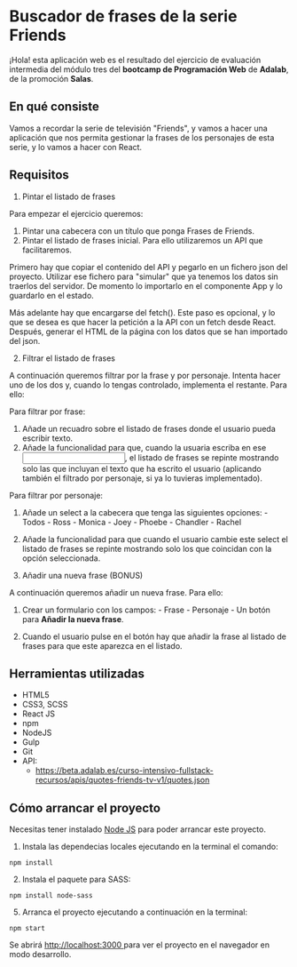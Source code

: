 # Buscador de frases de la serie Friends

¡Hola! esta aplicación web es el resultado del ejercicio de evaluación intermedia del módulo tres del **bootcamp de Programación Web** de **Adalab**, de la promoción **Salas**.

## En qué consiste

Vamos a recordar la serie de televisión "Friends", y vamos a hacer una aplicación que nos permita gestionar la frases de los personajes de esta serie, y lo vamos a hacer con React.

## Requisitos

1. Pintar el listado de frases

Para empezar el ejercicio queremos:
  1. Pintar una cabecera con un título que ponga Frases de Friends.
  2. Pintar el listado de frases inicial. Para ello utilizaremos un API que facilitaremos.

Primero hay que copiar el contenido del API y pegarlo en un fichero json del proyecto. Utilizar ese fichero para "simular" que ya tenemos los datos sin traerlos del servidor. De momento lo importarlo en el componente App y lo guardarlo en el estado.

Más adelante  hay que encargarse del fetch(). Este paso es opcional, y lo que se desea es que hacer la petición a la API con un fetch desde React.
Después, generar el HTML de la página con los datos que se han importado del json.

2. Filtrar el listado de frases

A continuación queremos filtrar por la frase y por personaje. Intenta hacer uno de los dos y, cuando lo tengas controlado, implementa el restante. Para ello:

Para filtrar por frase:

  1. Añade un recuadro sobre el listado de frases donde el usuario pueda escribir texto.
  2. Añade la funcionalidad para que, cuando la usuaria escriba en ese **<input>**, el listado de frases se repinte mostrando solo las que incluyan el texto que ha escrito el usuario (aplicando también el filtrado por personaje, si ya lo tuvieras implementado).

Para filtrar por personaje:
  
  1. Añade un select a la cabecera que tenga las siguientes opciones:
    - Todos
    - Ross
    - Monica
    - Joey
    - Phoebe
    - Chandler
    - Rachel
 
  2. Añade la funcionalidad para que cuando el usuario cambie este select el listado de frases se repinte mostrando solo los que coincidan con la opción seleccionada.

3. Añadir una nueva frase (BONUS)

A continuación queremos añadir un nueva frase. Para ello:

  1. Crear un formulario con los campos:
    - Frase
    - Personaje
    - Un botón para **Añadir la nueva frase**.
    
  2. Cuando el usuario pulse en el botón hay que añadir la frase al listado de frases para que este aparezca en el listado.
  
## Herramientas utilizadas

- HTML5
- CSS3, SCSS
- React JS
- npm
- NodeJS
- Gulp
- Git
- API:
  - https://beta.adalab.es/curso-intensivo-fullstack-recursos/apis/quotes-friends-tv-v1/quotes.json

## Cómo arrancar el proyecto

Necesitas tener instalado [Node JS](https://nodejs.org/en) para poder arrancar este proyecto.

1. Instala las dependecias locales ejecutando en la terminal el comando:

```
npm install
```

2. Instala el paquete para SASS:

```
npm install node-sass
```

5. Arranca el proyecto ejecutando a continuación en la terminal:

```
npm start
```

Se abrirá [http://localhost:3000 ](http://localhost:3000)para ver el proyecto en el navegador en modo desarrollo.
